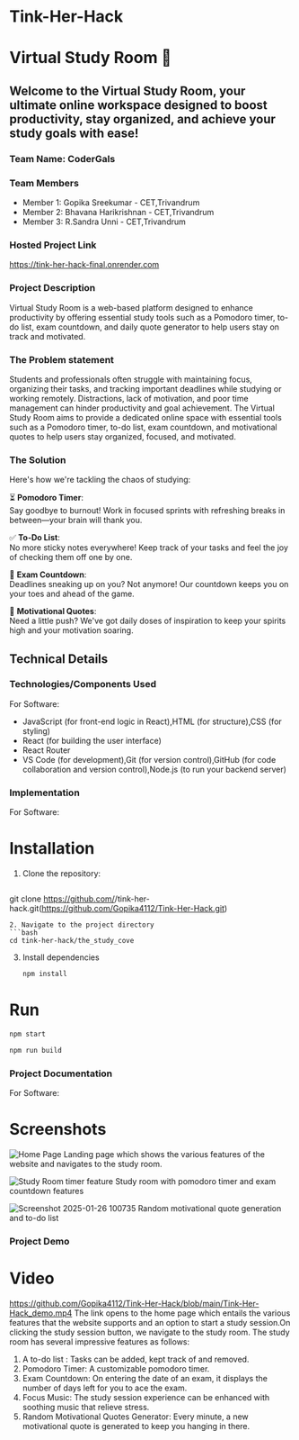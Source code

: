 # Tink-Her-Hack
# Virtual Study Room 🎯


## Welcome to the Virtual Study Room, your ultimate online workspace designed to boost productivity, stay organized, and achieve your study goals with ease!
### Team Name: CoderGals


### Team Members
- Member 1: Gopika Sreekumar - CET,Trivandrum
- Member 2: Bhavana Harikrishnan - CET,Trivandrum
- Member 3: R.Sandra Unni - CET,Trivandrum

### Hosted Project Link
https://tink-her-hack-final.onrender.com

### Project Description
Virtual Study Room is a web-based platform designed to enhance productivity by offering essential study tools such as a Pomodoro timer, to-do list, exam countdown, and daily quote generator to help users stay on track and motivated.
### The Problem statement
Students and professionals often struggle with maintaining focus, organizing their tasks, and tracking important deadlines while studying or working remotely. Distractions, lack of motivation, and poor time management can hinder productivity and goal achievement. The Virtual Study Room aims to provide a dedicated online space with essential tools such as a Pomodoro timer, to-do list, exam countdown, and motivational quotes to help users stay organized, focused, and motivated.

### The Solution
Here's how we're tackling the chaos of studying:

⏳ **Pomodoro Timer**:  
Say goodbye to burnout! Work in focused sprints with refreshing breaks in between—your brain will thank you.

✅ **To-Do List**:  
No more sticky notes everywhere! Keep track of your tasks and feel the joy of checking them off one by one.

📅 **Exam Countdown**:  
Deadlines sneaking up on you? Not anymore! Our countdown keeps you on your toes and ahead of the game.

🌟 **Motivational Quotes**:  
Need a little push? We've got daily doses of inspiration to keep your spirits high and your motivation soaring.


## Technical Details
### Technologies/Components Used
For Software:
- JavaScript (for front-end logic in React),HTML (for structure),CSS (for styling)
- React (for building the user interface)
- React Router
- VS Code (for development),Git (for version control),GitHub (for code collaboration and version control),Node.js (to run your backend server)

### Implementation
For Software:
# Installation
1. Clone the repository:
   ```bash
  git clone https://github.com/<your-username>/tink-her-hack.git(https://github.com/Gopika4112/Tink-Her-Hack.git)
   ```
2. Navigate to the project directory
   ```bash
   cd tink-her-hack/the_study_cove
   ```
3. Install dependencies
   ```bash
   npm install
   ```
   
# Run
```bash
npm start
```
```bash
npm run build
```
### Project Documentation
For Software:

# Screenshots
![Home Page](https://github.com/user-attachments/assets/1da60d4b-d479-42b2-aac7-338fb6d3f428)
Landing page which shows the various features of the website and navigates to the study room.


![Study Room timer feature](https://github.com/user-attachments/assets/b471b87f-ec61-48f7-8a4f-42869887e47f)
Study room with pomodoro timer and exam countdown features


![Screenshot 2025-01-26 100735](https://github.com/user-attachments/assets/ebafbb59-624e-4512-9e86-81f857d575e0)
Random motivational quote generation and to-do list


### Project Demo
# Video
https://github.com/Gopika4112/Tink-Her-Hack/blob/main/Tink-Her-Hack_demo.mp4
The link opens to the home page which entails the various features that the website supports and an option to start a study session.On clicking the study session button, we navigate to the study room. The study room has several impressive features as follows:
1. A to-do list : Tasks can be added, kept track of and removed.
2. Pomodoro Timer: A customizable pomodoro timer.
3. Exam Countdown: On entering the date of an exam, it displays the number of days left for you to ace the exam.
4. Focus Music: The study session experience can be enhanced with soothing music that relieve stress.
5. Random Motivational Quotes Generator: Every minute, a new motivational quote is generated to keep you hanging in there.
   
